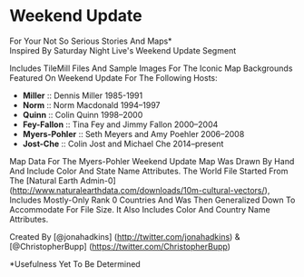 Weekend Update
=============
For Your Not So Serious Stories And Maps*  
Inspired By Saturday Night Live's Weekend Update Segment

Includes TileMill Files And Sample Images For The Iconic Map Backgrounds Featured On Weekend Update For The Following Hosts:  
* __Miller__ :: Dennis Miller 1985-1991
* __Norm__ :: Norm Macdonald 1994–1997
* __Quinn__ :: Colin Quinn 1998–2000
* __Fey-Fallon__ :: Tina Fey and Jimmy Fallon 2000–2004
* __Myers-Pohler__ :: Seth Meyers and Amy Poehler 2006–2008
* __Jost-Che__ :: Colin Jost and Michael Che 2014–present  


Map Data For The Myers-Pohler Weekend Update Map Was Drawn By Hand And Include Color And State Name Attributes. The World File
Started From The [Natural Earth Admin-0] (http://www.naturalearthdata.com/downloads/10m-cultural-vectors/), Includes Mostly-Only
Rank 0 Countries And Was Then Generalized Down To Accommodate For File Size. It Also Includes Color And Country Name Attributes.  

Created By [@jonahadkins]  (http://twitter.com/jonahadkins) & [@ChristopherBupp] (https://twitter.com/ChristopherBupp)  

*Usefulness Yet To Be Determined

